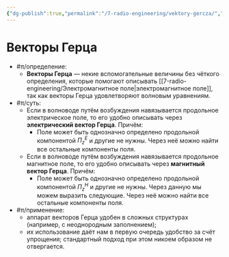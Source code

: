 ```yaml
---
{"dg-publish":true,"permalink":"/7-radio-engineering/vektory-gercza/","title":"Векторы Герца","tags":["ммпэд","электродинамика"]}
---
```



# Векторы Герца

- #π/определение:
	- **Векторы Герца** — некие вспомогательные величины без чёткого определения, которые помогают описывать [[7-radio-engineering/Электромагнитное поле\|электромагнитное поле]], так как векторы Герца удовлетворяют волновым уравнениям.
- #π/суть:
	- Если в волноводе путём возбуждения навязывается продольное электрическое поле, то его удобно описывать через **электрический вектор Герца**. Причём:
		- Поле может быть однозначно определено продольной компонентой $П_{z}^{E}$ и другие не нужны. Через неё можно найти все остальные компоненты поля.
	- Если в волноводе путём возбуждения навязывается продольное магнитное поле, то его удобно описывать через **магнитный вектор Герца**. Причём:
		- Поле может быть однозначно определено продольной компонентой $П_{z}^{H}$ и другие не нужны. Через данную мы можем выразить следующие. Через неё можно найти все остальные компоненты поля.
- #π/применение:
	- аппарат векторов Герца удобен в сложных структурах (например, с неоднородным заполнением);
	- их использование даёт нам в первую очередь удобство за счёт упрощения; стандартный подход при этом никоем образом не отвергается.
